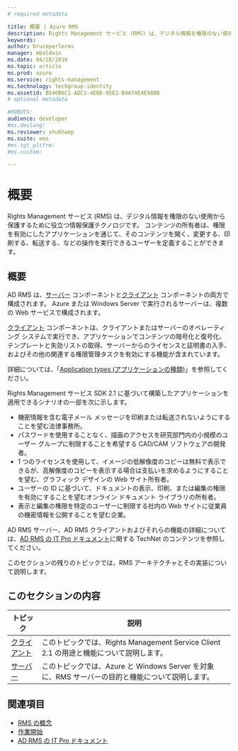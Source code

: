 ```yaml
---
# required metadata

title: 概要 | Azure RMS
description: Rights Management サービス (RMS) は、デジタル情報を権限のない使用から保護するために役立つ情報保護テクノロジです。
keywords:
author: bruceperlerms
manager: mbaldwin
ms.date: 04/28/2016
ms.topic: article
ms.prod: azure
ms.service: rights-management
ms.technology: techgroup-identity
ms.assetid: B546B6C1-ADC1-4EBD-95E2-B4A74E4E980B
# optional metadata

#ROBOTS:
audience: developer
#ms.devlang:
ms.reviewer: shubhamp
ms.suite: ems
#ms.tgt_pltfrm:
#ms.custom:

---
```


# 概要

Rights Management サービス (RMS) は、デジタル情報を権限のない使用から保護するために役立つ情報保護テクノロジです。 コンテンツの所有者は、権限を有効にしたアプリケーションを通じて、そのコンテンツを開く、変更する、印刷する、転送する、などの操作を実行できるユーザーを定義することができます。

## 概要

AD RMS は、[サーバー](ad-rms-server.md) コンポーネントと[クライアント](ad-rms-client.md) コンポーネントの両方で構成されます。 Azure または Windows Server で実行されるサーバーは、複数の Web サービスで構成されます。

[クライアント](ad-rms-client.md) コンポーネントは、クライアントまたはサーバーのオペレーティング システムで実行でき、アプリケーションでコンテンツの暗号化と復号化、テンプレートと失効リストの取得、サーバーからのライセンスと証明書の入手、およびその他の関連する権限管理タスクを有効にする機能が含まれています。

詳細については、「[Application types (アプリケーションの種類)](application-types.md)」を参照してください。

Rights Management サービス SDK 2.1 に基づいて構築したアプリケーションを適用できるシナリオの一部を次に示します。

-   機密情報を含む電子メール メッセージを印刷または転送されないようにすることを望む法律事務所。
-   パスワードを使用することなく、描画のアクセスを研究部門内の小規模のユーザー グループに制限することを希望する CAD/CAM ソフトウェアの開発者。
-   1 つのライセンスを使用して、イメージの低解像度のコピーは無料で表示できるが、高解像度のコピーを表示する場合は支払いを求めるようにすることを望む、グラフィック デザインの Web サイト所有者。
-   ユーザーの ID に基づいて、ドキュメントの表示、印刷、または編集の権限を有効にすることを望むオンライン ドキュメント ライブラリの所有者。
-   表示と編集の権限を特定のユーザーに制限する社内の Web サイトに従業員の機密情報を公開することを望む企業。

AD RMS サーバー、AD RMS クライアントおよびそれらの機能の詳細については、[AD RMS の IT Pro ドキュメント](https://TechNet.Microsoft.Com/en-us/library/cc771234.aspx)に関する TechNet のコンテンツを参照してください。

このセクションの残りのトピックでは、RMS アーキテクチャとその実装について説明します。

## このセクションの内容

| トピック | 説明 |
|-------|-------------|
|[クライアント](ad-rms-client.md) |このトピックでは、Rights Management Service Client 2.1 の用途と機能について説明します。 |
|[サーバー](ad-rms-server.md) | このトピックでは、Azure と Windows Server を対象に、RMS サーバーの目的と機能について説明します。|


## 関連項目

* [RMS の概念](application-types.md)
* [作業開始](getting-started-with-ad-rms-2-0.md)
* [AD RMS の IT Pro ドキュメント](https://TechNet.Microsoft.Com/en-us/library/cc771234.aspx)
 

 


<!--HONumber=Jun16_HO2-->



